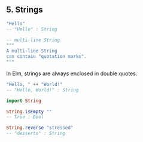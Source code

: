 ## 5. Strings

```elm
"Hello"
-- "Hello" : String

-- multi-line String
"""
A multi-line String
can contain "quotation marks".
"""
```

In Elm, strings are always enclosed in double quotes.

```elm
"Hello, " ++ "World!"
-- "Hello, World!" : String
```

```elm
import String

String.isEmpty ""
-- True : Bool

String.reverse "stressed"
-- "desserts" : String
```
